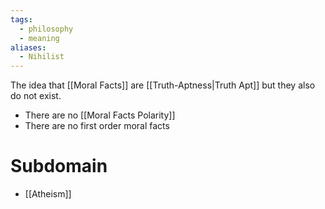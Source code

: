 ```yaml
---
tags:
  - philosophy
  - meaning
aliases:
  - Nihilist
---
```

The idea that [[Moral Facts]] are [[Truth-Aptness|Truth Apt]] but they also do not exist.
- There are no [[Moral Facts Polarity]]
- There are no first order moral facts
# Subdomain
- [[Atheism]]
